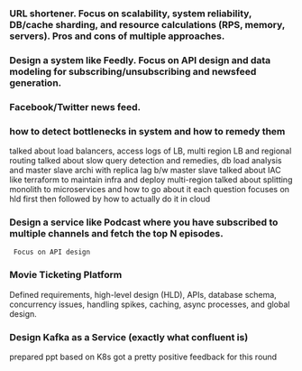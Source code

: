 ### URL shortener. Focus on scalability, system reliability, DB/cache sharding, and resource calculations (RPS, memory, servers). Pros and cons of multiple approaches.

### Design a system like Feedly. Focus on API design and data modeling for subscribing/unsubscribing and newsfeed generation.

### Facebook/Twitter news feed.


### how to detect bottlenecks in system and how to remedy them


talked about load balancers, access logs of LB, multi region LB and regional routing
talked about slow query detection and remedies, db load analysis and master slave archi with replica lag b/w master slave
talked about IAC like terraform to maintain infra and deploy multi-region
talked about splitting monolith to microservices and how to go about it
each question focuses on hld first then followed by how to actually do it in cloud


### Design a service like Podcast where you have subscribed to multiple channels and fetch the top N episodes.
     Focus on API design

### Movie Ticketing Platform

Defined requirements, high-level design (HLD), APIs, database schema, concurrency issues, handling spikes, caching, async processes, and global design.


### Design Kafka as a Service (exactly what confluent is)
prepared ppt
based on K8s
got a pretty positive feedback for this round

